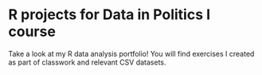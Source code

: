 # R projects for Data in Politics I course
Take a look at my R data analysis portfolio! You will find exercises I created as part of classwork and relevant CSV datasets.
